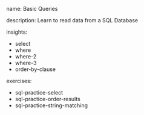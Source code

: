name: Basic Queries

description: Learn to read data from a SQL Database

insights:
  - select
  - where
  - where-2
  - where-3
  - order-by-clause

exercises:
  - sql-practice-select
  - sql-practice-order-results
  - sql-practice-string-matching
 
 

